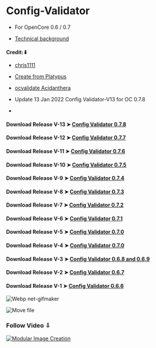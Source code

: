 # Config-Validator
- For OpenCore 0.6 / 0.7

- [Technical background](https://github.com/chris1111/Config-Validator/blob/main/Technical%20background.md)

#### Credit:⬇︎
- [chris1111](https://github.com/chris1111)
- [Create from Platypus](https://github.com/sveinbjornt/Platypus)
- [ocvalidate Acidanthera](https://github.com/acidanthera/OpenCorePkg/tree/master/Utilities/ocvalidate)

 - Update 13 Jan 2022 Config Validator-V13 for OC 0.7.8
 - 
 
#### Download Release V-13 ➤ [Config Validator 0.7.8](https://github.com/chris1111/Config-Validator/releases/tag/V13)
#### Download Release V-12 ➤ [Config Validator 0.7.7](https://github.com/chris1111/Config-Validator/releases/tag/V12)
#### Download Release V-11 ➤ [Config Validator 0.7.6](https://github.com/chris1111/Config-Validator/releases/tag/V11)
#### Download Release V-10 ➤ [Config Validator 0.7.5](https://github.com/chris1111/Config-Validator/releases/tag/V10)
#### Download Release V-9 ➤ [Config Validator 0.7.4](https://github.com/chris1111/Config-Validator/releases/tag/V9)
#### Download Release V-8 ➤ [Config Validator 0.7.3](https://github.com/chris1111/Config-Validator/releases/tag/V8)
#### Download Release V-7 ➤ [Config Validator 0.7.2](https://github.com/chris1111/Config-Validator/releases/tag/V7)
#### Download Release V-6 ➤ [Config Validator 0.7.1](https://github.com/chris1111/Config-Validator/releases/tag/V6)
#### Download Release V-5 ➤ [Config Validator 0.7.0](https://github.com/chris1111/Config-Validator/releases/tag/V5)
#### Download Release V-4 ➤ [Config Validator 0.7.0](https://github.com/chris1111/Config-Validator/releases/tag/V4)
#### Download Release V-3 ➤ [Config Validator 0.6.8 and 0.6.9](https://github.com/chris1111/Config-Validator/releases/tag/V3)
#### Download Release V-2 ➤ [Config Validator 0.6.7](https://github.com/chris1111/Config-Validator/releases/tag/V2)
#### Download Release V-1 ➤ [Config Validator 0.6.6](https://github.com/chris1111/Config-Validator/releases/tag/V1)



![Webp net-gifmaker](https://user-images.githubusercontent.com/6248794/106479561-74997800-6478-11eb-8096-e1f30ed7b3fa.gif)

![Move file](https://user-images.githubusercontent.com/6248794/107689374-bd221400-6c76-11eb-817c-325a32d26d83.png)

### Follow Video ⇩
[![Modular Image Creation](https://user-images.githubusercontent.com/6248794/100680251-23b5b800-333f-11eb-8234-50195475605b.png)](https://youtu.be/KYuYnhAMZi8)
